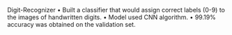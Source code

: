   Digit-Recognizer
•	Built a classifier that would assign correct labels (0-9) to the images of handwritten digits.
•	Model used CNN algorithm.
•	99.19% accuracy was obtained on the validation set.
